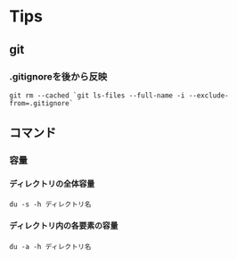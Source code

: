 # Tips

## git

### .gitignoreを後から反映
```
git rm --cached `git ls-files --full-name -i --exclude-from=.gitignore`
```

## コマンド

### 容量
#### ディレクトリの全体容量
```
du -s -h ディレクトリ名
```
#### ディレクトリ内の各要素の容量
```
du -a -h ディレクトリ名
```



